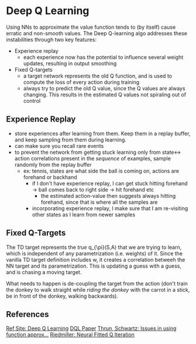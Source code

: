 # Deep Q Learning

Using NNs to approximate the value function tends to (by itself) cause erratic and non-smooth values.
The Deep Q-learning algo addresses these instabilities through two key features:
- Experience replay
    - each experience now has the potential to influence several weight updates, resulting in output smoothing
- Fixed Q-targets
    - a target network represents the old Q function, and is used to compute the loss of every action during training
    - always try to predict the old Q value, since the Q values are always changing. This results in the estimated Q values not spiraling out of control

## Experience Replay
- store experiences after learning from them. Keep them in a replay buffer, and keep sampling from them during learning.
- can make sure you recall rare events
- to prevent the network from getting stuck learning only from state<-> action correlations present in the _sequence_ of examples, sample randomly from the replay buffer
    - ex: tennis, states are what side the ball is coming on, actions are forehand or backhand
        - if I don't have experience replay, I can get stuck hitting forehand -> ball comes back to right side -> hit forehand etc
            - the estimated action-value then suggests always hitting forehand, since that is where all the samples are
        - incorporating experience replay, I make sure that I am re-visiting other states as I learn from newer samples

## Fixed Q-Targets
The TD target represents the _true_ q_{\pi}(S,A) that we are trying to learn, which is independent of any parametrization (i.e. weights) of it.
Since the vanilla TD target definition includes w, it creates a correlation betweeh the NN target and its parametrization.
This is updating a guess with a guess, and is chasing a moving target.

What needs to happen is de-coupling the target from the action (don't train the donkey to walk straight while _riding the donkey_ with the carrot in a stick, be in front of the donkey, walking backwards).


## References
[Ref Site: Deep Q Learning](https://leonardoaraujosantos.gitbooks.io/artificial-inteligence/content/deep_q_learning.html)
[DQL Paper](http://files.davidqiu.com//research/nature14236.pdf)
[Thrun, Schwartz: Issues in using function approx...](http://citeseerx.ist.psu.edu/viewdoc/download?doi=10.1.1.73.3097&rep=rep1&type=pdf)
[Riedmiller: Neural Fitted Q Iteration](http://ml.informatik.uni-freiburg.de/former/_media/publications/rieecml05.pdf)
